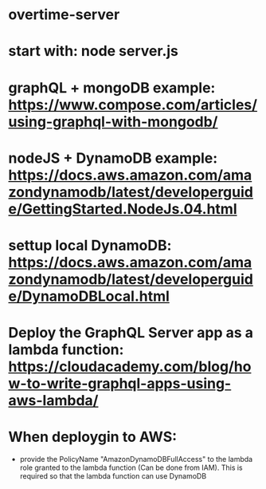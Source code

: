 # overtime-server
# start with: node server.js

# graphQL + mongoDB example: https://www.compose.com/articles/using-graphql-with-mongodb/

# nodeJS + DynamoDB example: https://docs.aws.amazon.com/amazondynamodb/latest/developerguide/GettingStarted.NodeJs.04.html

# settup local DynamoDB: https://docs.aws.amazon.com/amazondynamodb/latest/developerguide/DynamoDBLocal.html

# Deploy the GraphQL Server app as a lambda function: https://cloudacademy.com/blog/how-to-write-graphql-apps-using-aws-lambda/
<!-- query Query {
  overtimes {
    id, comment, date, startTime, endTime, freeTimeOn, user
  }
}

query QueryId {
  overtime (id: "06bab8a5-b17a-4c91-a5a1-740d6c52362e") {
    id, comment, date, startTime, endTime, freeTimeOn, user
  }
}

mutation Delete {
  delete (id: "813a1571-2122-42b1-a108-0e1aaeced78f"){
    id
  }
}

mutation Add {
  add (
    date: "20.02.2018",
    startTime: "18:00",
    endTime: "20:00",
    comment: "Test",
    freeTimeOn: "13.03.2018"
  ) {
    id
  }
} -->

# When deploygin to AWS:
- provide the PolicyName "AmazonDynamoDBFullAccess" to the lambda role granted to the lambda function (Can be done from IAM). This is required so that the lambda function can use DynamoDB
